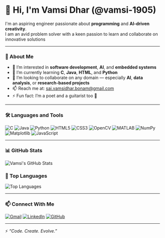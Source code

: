 # 👋 Hi, I'm Vamsi Dhar (@vamsi-1905)

I'm an aspiring engineer passionate about **programming** and **AI-driven creativity**.  
I am an avid problem solver with a keen passion to learn and collaborate on innovative solutions

---

### 🧠 About Me
- 👀 I’m interested in **software development**, **AI**, and **embedded systems**
- 🌱 I’m currently learning **C**, **Java**, **HTML**, and **Python**
- 💞️  I’m looking to collaborate on any domain — especially **AI**, **data analysis**, or **research-based projects**
- 📫 Reach me at: [sai.vamsidhar.bonam@gmail.com](mailto:sai.vamsidhar.bonam@gmail.com)
- ⚡ Fun fact: I’m a poet and a guitarist too 🎵  

---

### 🛠️ Languages and Tools
![C](https://img.shields.io/badge/C-00599C?style=for-the-badge&logo=c&logoColor=white)
![Java](https://img.shields.io/badge/Java-ED8B00?style=for-the-badge&logo=openjdk&logoColor=white)
![Python](https://img.shields.io/badge/Python-3670A0?style=for-the-badge&logo=python&logoColor=ffdd54)
![HTML5](https://img.shields.io/badge/HTML5-E34F26?style=for-the-badge&logo=html5&logoColor=white)
![CSS3](https://img.shields.io/badge/CSS3-1572B6?style=for-the-badge&logo=css3&logoColor=white)
![OpenCV](https://img.shields.io/badge/OpenCV-27338e?style=for-the-badge&logo=opencv&logoColor=white)
![MATLAB](https://img.shields.io/badge/MATLAB-0076A8?style=for-the-badge&logo=Mathworks&logoColor=white)
![NumPy](https://img.shields.io/badge/NumPy-013243?style=for-the-badge&logo=numpy&logoColor=white)
![Matplotlib](https://img.shields.io/badge/Matplotlib-11557c?style=for-the-badge&logo=matplotlib&logoColor=white)
![JavaScript](https://img.shields.io/badge/JavaScript-F7DF1E?style=for-the-badge&logo=javascript&logoColor=black)

---




### 📊 GitHub Stats
![Vamsi's GitHub Stats](https://github-readme-stats.vercel.app/api?username=vamsi-1905&show_icons=true&theme=tokyonight&count_private=true&include_all_commits=true)

### 🧠 Top Languages
![Top Languages](https://github-readme-stats.vercel.app/api/top-langs/?username=vamsi-1905&layout=compact&theme=tokyonight)


---

### 📫 Connect With Me
[![Gmail](https://img.shields.io/badge/Gmail-D14836?style=for-the-badge&logo=gmail&logoColor=white)](mailto:sai.vamsidhar.bonam@gmail.com)
[![LinkedIn](https://img.shields.io/badge/LinkedIn-0077B5?style=for-the-badge&logo=linkedin&logoColor=white)](https://www.linkedin.com/in/sai-vamsidhar-b-294a35325)
[![GitHub](https://img.shields.io/badge/GitHub-000000?style=for-the-badge&logo=github&logoColor=white)](https://github.com/vamsi-1905)

---

⚡ *“Code. Create. Evolve.”*  

<!---
vamsi-1905/vamsi-1905 is a ✨ special ✨ repository because its `README.md` (this file) appears on your GitHub profile.
You can click the Preview link to take a look at your changes.
--->
